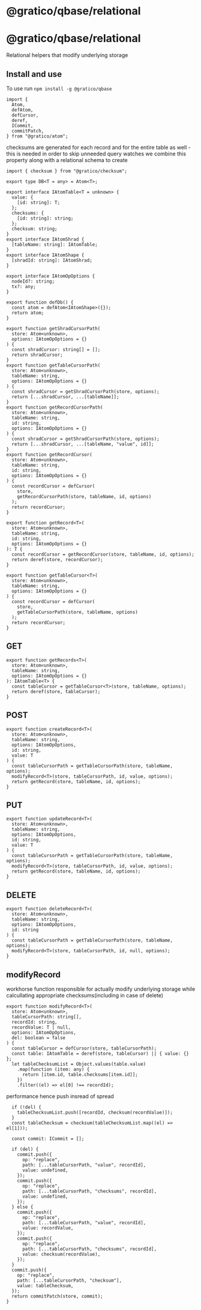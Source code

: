 
# @gratico/qbase/relational

@gratico/qbase/relational
=====

Relational helpers that modify underlying storage

Install and use
---------------

To use run `npm install -g @gratico/qbase`



```
import {
  Atom,
  defAtom,
  defCursor,
  deref,
  ICommit,
  commitPatch,
} from "@gratico/atom";
```

checksums are generated for each record and for the entire table as well - this is needed in order to skip unneeded query watches
we combine this property along with a relational schema to create

```
import { checksum } from "@gratico/checksum";

export type DB<T = any> = Atom<T>;

export interface IAtomTable<T = unknown> {
  value: {
    [id: string]: T;
  };
  checksums: {
    [id: string]: string;
  };
  checksum: string;
}
export interface IAtomShrad {
  [tableName: string]: IAtomTable;
}
export interface IAtomShape {
  [shradId: string]: IAtomShrad;
}

export interface IAtomOpOptions {
  nodeId?: string;
  tx?: any;
}

export function defDb() {
  const atom = defAtom<IAtomShape>({});
  return atom;
}

export function getShradCursorPath(
  store: Atom<unknown>,
  options: IAtomOpOptions = {}
) {
  const shradCursor: string[] = [];
  return shradCursor;
}
export function getTableCursorPath(
  store: Atom<unknown>,
  tableName: string,
  options: IAtomOpOptions = {}
) {
  const shradCursor = getShradCursorPath(store, options);
  return [...shradCursor, ...[tableName]];
}
export function getRecordCursorPath(
  store: Atom<unknown>,
  tableName: string,
  id: string,
  options: IAtomOpOptions = {}
) {
  const shradCursor = getShradCursorPath(store, options);
  return [...shradCursor, ...[tableName, "value", id]];
}
export function getRecordCursor(
  store: Atom<unknown>,
  tableName: string,
  id: string,
  options: IAtomOpOptions = {}
) {
  const recordCursor = defCursor(
    store,
    getRecordCursorPath(store, tableName, id, options)
  );
  return recordCursor;
}

export function getRecord<T>(
  store: Atom<unknown>,
  tableName: string,
  id: string,
  options: IAtomOpOptions = {}
): T {
  const recordCursor = getRecordCursor(store, tableName, id, options);
  return deref(store, recordCursor);
}

export function getTableCursor<T>(
  store: Atom<unknown>,
  tableName: string,
  options: IAtomOpOptions = {}
) {
  const recordCursor = defCursor(
    store,
    getTableCursorPath(store, tableName, options)
  );
  return recordCursor;
}

```

GET
---------------------------

```
export function getRecords<T>(
  store: Atom<unknown>,
  tableName: string,
  options: IAtomOpOptions = {}
): IAtomTable<T> {
  const tableCursor = getTableCursor<T>(store, tableName, options);
  return deref(store, tableCursor);
}

```

POST
---------------------------

```
export function createRecord<T>(
  store: Atom<unknown>,
  tableName: string,
  options: IAtomOpOptions,
  id: string,
  value: T
) {
  const tableCursorPath = getTableCursorPath(store, tableName, options);
  modifyRecord<T>(store, tableCursorPath, id, value, options);
  return getRecord(store, tableName, id, options);
}

```

PUT
---------------------------

```
export function updateRecord<T>(
  store: Atom<unknown>,
  tableName: string,
  options: IAtomOpOptions,
  id: string,
  value: T
) {
  const tableCursorPath = getTableCursorPath(store, tableName, options);
  modifyRecord<T>(store, tableCursorPath, id, value, options);
  return getRecord(store, tableName, id, options);
}

```

DELETE
---------------------------

```
export function deleteRecord<T>(
  store: Atom<unknown>,
  tableName: string,
  options: IAtomOpOptions,
  id: string
) {
  const tableCursorPath = getTableCursorPath(store, tableName, options);
  modifyRecord<T>(store, tableCursorPath, id, null, options);
}

```

modifyRecord
---------------------------

workhorse function responsible for actually modify underlying storage while calcullating appropriate checksums(including in case of delete)

```
export function modifyRecord<T>(
  store: Atom<unknown>,
  tableCursorPath: string[],
  recordId: string,
  recordValue: T | null,
  options: IAtomOpOptions,
  del: boolean = false
) {
  const tableCursor = defCursor(store, tableCursorPath);
  const table: IAtomTable = deref(store, tableCursor) || { value: {} };
  let tableChecksumList = Object.values(table.value)
    .map(function (item: any) {
      return [item.id, table.checksums[item.id]];
    })
    .filter((el) => el[0] !== recordId);
```

performance hence push insread of spread

```
  if (!del) {
    tableChecksumList.push([recordId, checksum(recordValue)]);
  }
  const tableChecksum = checksum(tableChecksumList.map((el) => el[1]));

  const commit: ICommit = [];

  if (del) {
    commit.push({
      op: "replace",
      path: [...tableCursorPath, "value", recordId],
      value: undefined,
    });
    commit.push({
      op: "replace",
      path: [...tableCursorPath, "checksums", recordId],
      value: undefined,
    });
  } else {
    commit.push({
      op: "replace",
      path: [...tableCursorPath, "value", recordId],
      value: recordValue,
    });
    commit.push({
      op: "replace",
      path: [...tableCursorPath, "checksums", recordId],
      value: checksum(recordValue),
    });
  }
  commit.push({
    op: "replace",
    path: [...tableCursorPath, "checksum"],
    value: tableChecksum,
  });
  return commitPatch(store, commit);
}

```


